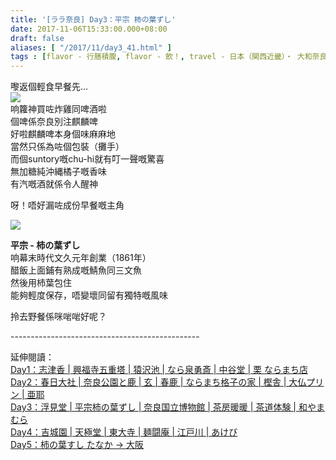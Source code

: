 ```yaml
---
title: '[ララ奈良] Day3：平宗 柿の葉ずし'
date: 2017-11-06T15:33:00.000+08:00
draft: false
aliases: [ "/2017/11/day3_41.html" ]
tags : [flavor - 行膳積腹, flavor - 飲！, travel - 日本（関西近畿）・ 大和奈良と摂津大阪]
---
```


嚟返個輕食早餐先...  
[![](https://c1.staticflickr.com/5/4406/36257651513_da96b65b5d_z.jpg)](https://c1.staticflickr.com/5/4406/36257651513_da96b65b5d_z.jpg)  
响籮神買咗炸雞同啤酒啦  
個啤係奈良別注麒麟啤  
好啦麒麟啤本身個味麻麻地  
當然只係為咗個包裝（攤手）  
而個suntory嘅chu-hi就有叮一聲嘅驚喜  
無加糖純沖縄橘子嘅香味  
有汽嘅酒就係令人醒神  
  
呀！唔好漏咗成份早餐嘅主角  

[![](https://c1.staticflickr.com/5/4415/36668766470_7496fdb70c_z.jpg)](https://c1.staticflickr.com/5/4415/36668766470_7496fdb70c_z.jpg)

**平宗 - 柿の葉ずし**  
响幕末時代文久元年創業（1861年）  
醋飯上面鋪有熟成嘅鯖魚同三文魚  
然後用杮葉包住  
能夠輕度保存，唔變壞同留有獨特嘅風味  
  
  
拎去野餐係咪啱啱好呢？  
  
\-----------------------------------------------  
  
延伸閱讀：  
[Day1：志津香 | 興福寺五重塔 | 猿沢池 | なら泉勇斎 | 中谷堂 | 栗 ならまち店](https://www.hidie.net/2017/09/day-1.html)  
[Day2：春日大社 | 奈良公園と鹿 | 玄 | 春鹿 | ならまち格子の家 | 樫舎 | 大仏プリン | 亜耶](https://www.hidie.net/2017/09/day-2.html)  
[Day3：浮見堂 | 平宗柿の葉ずし | 奈良国立博物館 | 茶房暖暖 | 茶道体験 | 和やまむら](https://www.hidie.net/2017/09/day-3.html)  
[Day4：吉城園 | 天極堂 | 東大寺 | 麺闘庵 | 江戸川 | あけび](https://www.hidie.net/2017/09/day-4.html)  
[Day5：柿の葉すし たなか → 大阪](https://www.hidie.net/2017/09/day1.html)
